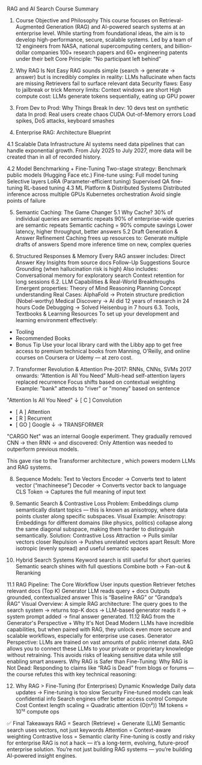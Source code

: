 RAG and AI Search Course Summary

1. Course Objective and Philosophy
This course focuses on Retrieval-Augmented Generation (RAG) and AI-powered search systems at an enterprise level. While starting from foundational ideas, the aim is to develop high-performance, secure, scalable systems.
Led by a team of 12 engineers from NASA, national supercomputing centers, and billion-dollar companies
100+ research papers and 60+ engineering patents under their belt
Core Principle: “No participant left behind”

2. Why RAG Is Not Easy
RAG sounds simple (search → generate → answer) but is incredibly complex in reality:
LLMs hallucinate when facts are missing
Retrievers fail to surface relevant data
Security flaws: Easy to jailbreak or trick
Memory limits: Context windows are short
High compute cost: LLMs generate tokens sequentially, eating up GPU power

3. From Dev to Prod: Why Things Break
In dev:
10 devs test on synthetic data
In prod:
Real users create chaos
CUDA Out-of-Memory errors
Load spikes, DoS attacks, keyboard smashes

4. Enterprise RAG: Architecture Blueprint

4.1 Scalable Data Infrastructure
AI systems need data pipelines that can handle exponential growth. From July 2025 to July 2027, more data will be created than in all of recorded history.

4.2 Model Benchmarking + Fine-Tuning
Two-stage strategy:
Benchmark public models (Hugging Face etc.)
Fine-tune using:
Full model tuning
Selective layers
LoRA (Parameter-efficient tuning)
Supervised QA fine-tuning
RL-based tuning
4.3 ML Platform & Distributed Systems
Distributed inference across multiple GPUs
Kubernetes orchestration
Avoid single points of failure

5. Semantic Caching: The Game Changer
5.1 Why Cache?
30% of individual queries are semantic repeats
90% of enterprise-wide queries are semantic repeats
Semantic caching = 90% compute savings
Lower latency, higher throughput, better answers
5.2 Draft Generation & Answer Refinement
Caching frees up resources to:
Generate multiple drafts of answers
Spend more inference time on new, complex queries

6. Structured Responses & Memory
Every RAG answer includes:
Direct Answer
Key Insights from source docs
Follow-Up Suggestions
Source Grounding (when hallucination risk is high)
Also includes:
Conversational memory for exploratory search
Context retention for long sessions
6.2. LLM Capabilities & Real-World Breakthroughs
Emergent properties:
Theory of Mind
Reasoning
Planning
Concept understanding
Real Cases:
AlphaFold → Protein structure prediction (Nobel-worthy)
Medical Discovery → AI did 12 years of research in 24 hours
Code Debugging → Solved Heisenbug in 7 hours
6.3. Tools, Textbooks & Learning Resources
To set up your development and learning environment effectively:
- Tooling
- Recommended Books
- Bonus Tip
Use your local library card with the Libby app to get free access to premium technical books from Manning, O’Reilly, and online courses on Coursera or Udemy — at zero cost.



7. Transformer Revolution & Attention
Pre-2017: RNNs, CNNs, SVMs
2017 onwards: “Attention is All You Need”
Multi-head self-attention layers replaced recurrence
Focus shifts based on contextual weighting
Example: "bank" attends to "river" or "money" based on sentence


"Attention Is All You Need"
↓
[ C ] Convolution
+ [ A ] Attention
+ [ R ] Recurrent
+ [ GO ] Google
↓
→   TRANSFORMER

"CARGO Net" was an internal Google experiment.
They gradually removed CNN → then RNN → and discovered:
Only Attention was needed to outperform previous models.

This gave rise to the  Transformer architecture ,
which powers modern LLMs and RAG systems.

8. Sequence Models: Text to Vectors
Encoder → Converts text to latent vector (“machineese”)
Decoder → Converts vector back to language
CLS Token → Captures the full meaning of input text

9. Semantic Search & Contrastive Loss
Problem: Embeddings clump semantically distant topics — this is known as anisotropy, where data points cluster along specific subspaces.
Visual Example:
Anisotropy: Embeddings for different domains (like physics, politics) collapse along the same diagonal subspace, making them harder to distinguish semantically.
Solution: Contrastive Loss
Attraction → Pulls similar vectors closer
Repulsion → Pushes unrelated vectors apart
Result: More isotropic (evenly spread) and useful semantic spaces

10. Hybrid Search Systems
Keyword search is still useful for short queries
Semantic search shines with full questions
Combine both → Fan-out & Reranking

11.1 RAG Pipeline: The Core Workflow
User inputs question
Retriever fetches relevant docs (Top K)
Generator LLM reads query + docs
Outputs grounded, contextualized answer
This is “Baseline RAG” or “Grandpa’s RAG”
Visual Overview:
A simple RAG architecture: The query goes to the search system → returns top-K docs → LLM-based generator reads it → system prompt added → final answer generated.
11.12 RAG from the Generator's Perspective + Why It's Not Dead
Modern LLMs have incredible capabilities, but when paired with RAG, they unlock even more secure and scalable workflows, especially for enterprise use cases.
Generator Perspective:
LLMs are trained on vast amounts of public internet data.
RAG allows you to connect these LLMs to your private or proprietary knowledge without retraining.
This avoids risks of leaking sensitive data while still enabling smart answers.
Why RAG is Safer than Fine-Tuning:
Why RAG is Not Dead:
Responding to claims like “RAG is Dead” from blogs or forums — the course refutes this with key technical reasoning:

12. Why RAG > Fine-Tuning (for Enterprises)
Dynamic Knowledge
Daily data updates → Fine-tuning is too slow
Security
Fine-tuned models can leak confidential info
Search engines offer better access control
Compute Cost
Context length scaling = Quadratic attention (O(n²))
1M tokens = 10¹² compute ops




✅ Final Takeaways
RAG = Search (Retrieve) + Generate (LLM)
Semantic search uses vectors, not just keywords
Attention = Context-aware weighting
Contrastive loss = Semantic clarity
Fine-tuning is costly and risky for enterprise
RAG is not a hack — it’s a long-term, evolving, future-proof enterprise solution.
You’re not just building RAG systems — you’re building AI-powered insight engines.